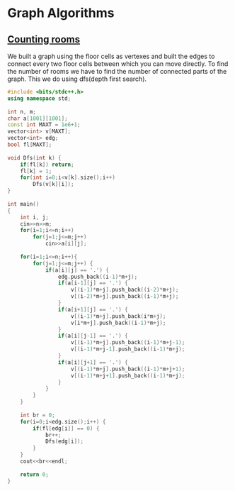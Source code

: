 # Graph Algorithms

## [Counting rooms](https://cses.fi/problemset/task/1192)
We built a graph using the floor cells as vertexes and built the edges to connect every two floor cells between which you can move directly. To find the number of rooms we have to find the number of connected parts of the graph. This we do using dfs(depth first search).  
```cpp
#include <bits/stdc++.h>
using namespace std;
 
int n, m;
char a[1001][1001];
const int MAXT = 1e6+1;
vector<int> v[MAXT];
vector<int> edg;
bool fl[MAXT];
 
void Dfs(int k) {
    if(fl[k]) return;
    fl[k] = 1;
    for(int i=0;i<v[k].size();i++)
        Dfs(v[k][i]);
}
 
int main()
{
    int i, j;
    cin>>n>>m;
    for(i=1;i<=n;i++)
        for(j=1;j<=m;j++)
            cin>>a[i][j];
 
    for(i=1;i<=n;i++){
        for(j=1;j<=m;j++) {
            if(a[i][j] == '.') {
                edg.push_back((i-1)*m+j);
                if(a[i-1][j] == '.') {
                    v[(i-1)*m+j].push_back((i-2)*m+j);
                    v[(i-2)*m+j].push_back((i-1)*m+j);
                }
                if(a[i+1][j] == '.') {
                    v[(i-1)*m+j].push_back(i*m+j);
                    v[i*m+j].push_back((i-1)*m+j);
                }
                if(a[i][j-1] == '.') {
                    v[(i-1)*m+j].push_back((i-1)*m+j-1);
                    v[(i-1)*m+j-1].push_back((i-1)*m+j);
                }
                if(a[i][j+1] == '.') {
                    v[(i-1)*m+j].push_back((i-1)*m+j+1);
                    v[(i-1)*m+j+1].push_back((i-1)*m+j);
                }
            }
        }
    }
 
    int br = 0;
    for(i=0;i<edg.size();i++) {
        if(fl[edg[i]] == 0) {
            br++;
            Dfs(edg[i]);
        }
    }
    cout<<br<<endl;
 
    return 0;
}
```
